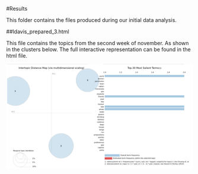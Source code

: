 #Results

This folder contains the files produced during our initial data analysis.

##ldavis_prepared_3.html

This file contains the topics from the second week of november. As shown in the clusters below. The full interactive representation can be found in the html file.

![plot](./Picture.png)
